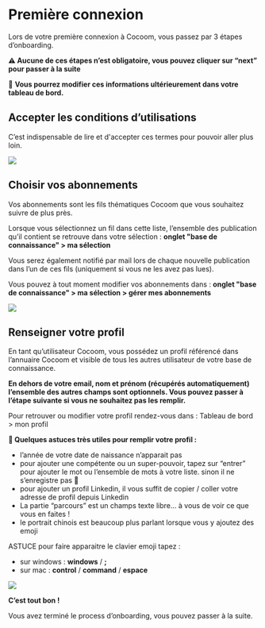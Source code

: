 # Première connexion

Lors de votre première connexion à Cocoom, vous passez par 3 étapes d’onboarding.

**⚠️ Aucune de ces étapes n’est obligatoire, vous pouvez cliquer sur “next” pour passer à la suite**

🚧 **Vous pourrez modifier ces informations ultérieurement dans votre tableau de bord.**


## Accepter les conditions d’utilisations

C’est indispensable de lire et d'accepter ces termes pour pouvoir aller plus loin.

![](https://paper-attachments.dropbox.com/s_042AD06CC066ED6C1A952241C5898345CE5BFFF6E035AE65BE95ABAE3F38D4D5_1588949964714_Plan+de+travail+6cocoom-guides_EN.png)



## Choisir vos abonnements

Vos abonnements sont les fils thématiques Cocoom que vous souhaitez suivre de plus près.

Lorsque vous sélectionnez un fil dans cette liste, l’ensemble des publication qu’il contient se retrouve dans votre sélection : **onglet "base de connaissance" > ma sélection**

Vous serez également notifié par mail lors de chaque nouvelle publication dans l’un de ces fils (uniquement si vous ne les avez pas lues).

Vous pouvez à tout moment modifier vos abonnements
dans :  **onglet "base de connaissance" > ma sélection > gérer mes abonnements**


![](https://paper-attachments.dropbox.com/s_042AD06CC066ED6C1A952241C5898345CE5BFFF6E035AE65BE95ABAE3F38D4D5_1588950185867_Plan+de+travail+7cocoom-guides_EN.png)



## Renseigner votre profil

En tant qu’utilisateur Cocoom, vous possédez un profil référencé dans l’annuaire Cocoom et visible de tous les autres utilisateur de votre base de connaissance.

**En dehors de votre email, nom et prénom (récupérés automatiquement) l’ensemble des autres champs sont optionnels. Vous pouvez passer à l’étape suivante si vous ne souhaitez pas les remplir.**

Pour retrouver ou modifier votre profil rendez-vous dans :
Tableau de bord > mon profil

**👋  Quelques astuces très utiles pour remplir votre profil :**


- l’année de votre date de naissance n’apparait pas
- pour ajouter une compétente ou un super-pouvoir, tapez sur “entrer” pour ajouter le mot ou l’ensemble de mots à votre liste. sinon il ne s’enregistre pas 🙂
- pour ajouter un profil Linkedin, il vous suffit de copier / coller votre adresse de profil depuis Linkedin
- La partie “parcours” est un champs texte libre… à vous de voir ce que vous en faites !
- le portrait chinois est beaucoup plus parlant lorsque vous y ajoutez des emoji

ASTUCE
pour faire apparaitre le clavier emoji tapez :

- sur windows : **windows** / **;**
- sur mac : **control** / **command** / **espace**


![](https://paper-attachments.dropbox.com/s_042AD06CC066ED6C1A952241C5898345CE5BFFF6E035AE65BE95ABAE3F38D4D5_1588950847294_Plan+de+travail+23cocoom-guides_EN.png)


**C’est tout bon !**

Vous avez terminé le process d’onboarding, vous pouvez passer à la suite.
